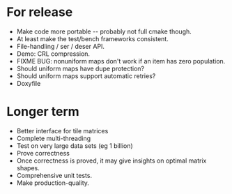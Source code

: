 # For release

* Make code more portable -- probably not full cmake though.
* At least make the test/bench frameworks consistent.
* File-handling / ser / deser API.
* Demo: CRL compression.
* FIXME BUG: nonuniform maps don't work if an item has zero population.
* Should uniform maps have dupe protection?
* Should uniform maps support automatic retries?
* Doxyfile

# Longer term

* Better interface for tile matrices
* Complete multi-threading
* Test on very large data sets (eg 1 billion)
* Prove correctness
* Once correctness is proved, it may give insights on optimal matrix shapes.
* Comprehensive unit tests.
* Make production-quality.
